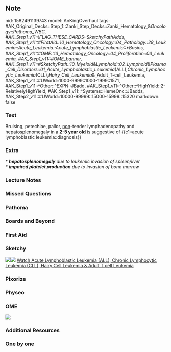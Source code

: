 ## Note
nid: 1582491139743
model: AnKingOverhaul
tags: #AK_Original_Decks::Step_1::Zanki_Step_Decks::Zanki_Hematology_&_Oncology::Pathoma_WBC, #AK_Step1_v11::!FLAG_THESE_CARDS::SketchyPathAdds, #AK_Step1_v11::#FirstAid::10_Hematology_Oncology::04_Pathology::28_Leukemia::Acute_Leukemia::Acute_Lymphoblastic_Leukemia::*Basics, #AK_Step1_v11::#OME::13_Hematology_Oncology::04_Proliferation::03_Leukemia, #AK_Step1_v11::#OME_banner, #AK_Step1_v11::#SketchyPath::10_Myeloid_&_Lymphoid::02_Lymphoid_&_Plasma_Cell_Disorders::01_Acute_Lymphoblastic_Leukemia_(ALL),_Chronic_Lymphocytic_Leukemia_(CLL),_Hairy_Cell_Leukemia_&_Adult_T-cell_Leukemia, #AK_Step1_v11::#UWorld::1000-9999::1000-1999::1571, #AK_Step1_v11::^Other::^EXPN::JBadd, #AK_Step1_v11::^Other::^HighYield::2-RelativelyHighYield, #AK_Step1_v11::^Systems::HemeOnc::JBadds, #AK_Step2_v11::#UWorld::10000-99999::15000-15999::15320
markdown: false

### Text
Bruising, petechiae, pallor, <u>non</u>-tender lymphadenopathy and
hepatosplenomegaly in a <b><u>2-5 year old</u></b> is suggestive of
{{c1::acute lymphoblastic leukemia::diagnosis}}

### Extra
<div>
  <div style="display: inline !important;">
    <i>* <b>hepatosplenomegaly</b> due to leukemic invasion of
    spleen/liver</i>
  </div>
</div>
<div>
  <i>* <b>impaired platelet production</b> due to invasion of bone
  marrow</i>
</div>

### Lecture Notes


### Missed Questions


### Pathoma


### Boards and Beyond


### First Aid


### Sketchy
<img src="ALL_1566160514431.jpg"><img src=
"Zoverall%20picture%20(82)_1566160514431.JPG"> <a href=
"https://dashboard.sketchy.com/study/medical/courses/medical-pathophysiology/units/medical-pathophysiology-myeloid-lymphoid/videos/medical-pathophysiology-myeloid-and-lymphoid-lymphoid-and-plasma-cell-disorders-acute-lymphoblastic-leukemia-all-chronic-lymphocytic-leukemia-cll-hairy-cell-leukemia-and-adult-t-cell-leukemia?utm_source=anki&utm_medium=partnership&utm_campaign=february_update&utm_content=medical">
Watch Acute Lymphoblastic Leukemia (ALL), Chronic Lymphocytic
Leukemia (CLL), Hairy Cell Leukemia & Adult T cell Leukemia</a>

### Pixorize


### Physeo


### OME
<div class="ome-widget">
  <a href="https://onlinemeded.org?ref=anki"><img src=
  "_OME_AnkiFlashcards_General_3.png"></a>
</div>

### Additional Resources


### One by one

